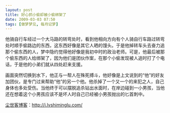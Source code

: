 ```yaml
---
layout: post
title: 好心抓小偷却被小偷绑架了
date: 2009-03-03 07:50
tags: [做梦梦见, 每月记梦]
---
```

他骑自行车经过一个大马路的转弯处时，看到他相向方向有个人骑自行车路过转弯处时顺手偷路边的东西，这东西好像是其它人晒的馒头。于是他掉转车头去奋力追那个偷东西的人，梦中隐约觉得他好像是我初中时的政治老师。可是，他最后被那个偷东西的人给绑架了，因为他们是团伙作案，在那个小偷发现被人追时打了个电话，于是他的小弟们就从四处赶来支援。

画面突然切换到水下，他正与一帮人在殊死搏斗，他好像是上文说到的“他”的好友加团伙，是专门过来帮助“他”的另一个他。他杀掉了一个又一个的来犯之人，自己身体也多处受伤。当他终于可以摆脱追杀钻出水面时，在岸边碰到一小男孩，当他还在想着这个小男孩应该不是坏人时自己已经被小男孩抛出的匕首刺中。

<a href="http://i.lvshiminglu.com/">尘世客博客</a>：<a href="http://i.lvshiminglu.com/">http://i.lvshiminglu.com/</a>

